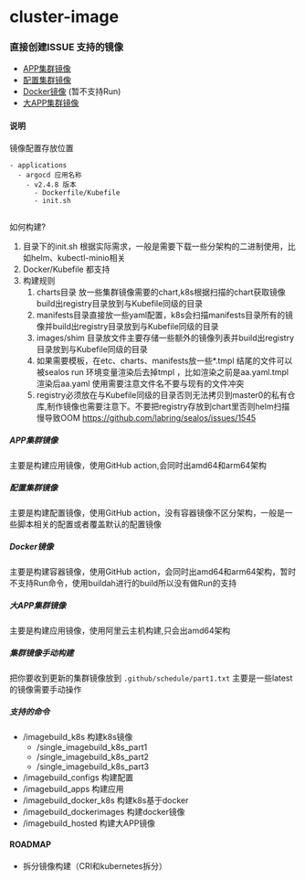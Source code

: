 # cluster-image

### 直接创建ISSUE 支持的镜像

- [APP集群镜像](https://github.com/labring/cluster-image/issues/new?assignees=&labels=&template=autobuild-apps.md&title=【Auto-build】helm)
- [配置集群镜像](https://github.com/labring/cluster-image/issues/new?assignees=&labels=&template=autobuild-configs.md&title=【Auto-build】coredns)
- [Docker镜像](https://github.com/labring/cluster-image/issues/new?assignees=&labels=&template=autobuild-docker-apps.md&title=【Auto-build】cri) (暂不支持Run)
- [大APP集群镜像](https://github.com/labring/cluster-image/issues/new?assignees=&labels=&template=autobuild-hosted.md&title=【Auto-build】athenaserving)

#### 说明

镜像配置存放位置

```
- applications 
  - argocd 应用名称
    - v2.4.8 版本
      - Dockerfile/Kubefile
      - init.sh
      
```

如何构建?

1. 目录下的init.sh 根据实际需求，一般是需要下载一些分架构的二进制使用，比如helm、kubectl-minio相关
2. Docker/Kubefile 都支持
3. 构建规则
   1. charts目录 放一些集群镜像需要的chart,k8s根据扫描的chart获取镜像build出registry目录放到与Kubefile同级的目录
   2. manifests目录直接放一些yaml配置，k8s会扫描manifests目录所有的镜像并build出registry目录放到与Kubefile同级的目录
   3. images/shim 目录放文件主要存储一些额外的镜像列表并build出registry目录放到与Kubefile同级的目录
   4. 如果需要模板，在etc、charts、manifests放一些*.tmpl  结尾的文件可以被sealos run 环境变量渲染后去掉tmpl ，比如渲染之前是aa.yaml.tmpl 渲染后aa.yaml 使用需要注意文件名不要与现有的文件冲突
   5. registry必须放在与Kubefile同级的目录否则无法拷贝到master0的私有仓库,制作镜像也需要注意下。不要把registry存放到chart里否则helm扫描慢导致OOM https://github.com/labring/sealos/issues/1545

##### APP集群镜像

主要是构建应用镜像，使用GitHub action,会同时出amd64和arm64架构


##### 配置集群镜像

主要是构建配置镜像，使用GitHub action，没有容器镜像不区分架构，一般是一些脚本相关的配置或者覆盖默认的配置镜像


##### Docker镜像

主要是构建容器镜像，使用GitHub action，会同时出amd64和arm64架构，暂时不支持Run命令，使用buildah进行的build所以没有做Run的支持


##### 大APP集群镜像

主要是构建应用镜像，使用阿里云主机构建,只会出amd64架构


##### 集群镜像手动构建

把你要收到更新的集群镜像放到 `.github/schedule/part1.txt` 主要是一些latest的镜像需要手动操作


##### 支持的命令

- /imagebuild_k8s 构建k8s镜像
  - /single_imagebuild_k8s_part1
  - /single_imagebuild_k8s_part2
  - /single_imagebuild_k8s_part3
- /imagebuild_configs 构建配置
- /imagebuild_apps 构建应用
- /imagebuild_docker_k8s 构建k8s基于docker
- /imagebuild_dockerimages 构建docker镜像
- /imagebuild_hosted 构建大APP镜像


#### ROADMAP

- 拆分镜像构建（CRI和kubernetes拆分）
